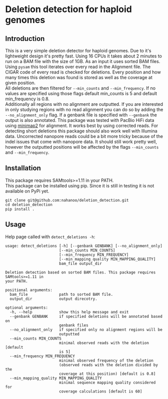 # Deletion detection for haploid genomes

## Introduction

This is a very simple deletion detector for haploid genomes. Due to it's lightweight design it's pretty fast. Using 16 CPUs it takes about 2 minutes to run on a BAM file with the size of 1GB. 
As an input it uses sorted BAM files. Using `pysam` this tool iterates over every read in the Alignment file. The CIGAR code of every read is checked for deletions. Every position and how many times this deletion was found is stored as well as the coverage at given position.  
All deletions are then filtered for `--min_counts` and `--min_frequency`. If no values are specified using those flags default min_counts is 5 and default min_frequency is 0.8.  
Additionally all regions with no alignment are outputted. If you are interested in only studying regions with no read alignment you can do so by adding the `--no_alignment_only` flag.
If a genbank file is specified with `--genbank` the output is also annotated.
This package was tested with PacBio HiFi data using [minimap2](https://github.com/lh3/minimap2) for alignment. It works best by using corrected reads. For detecting short deletions this package should also work well with Illumina data. Uncorrected nanopore reads could be a bit more tricky because of the indel issues that come with nanopore data. It should still work pretty well, however the outputted positions will be affected by the flags `--min_counts` and `--min_frequency`.

## Installation

This package requires SAMtools>=1.11 in your PATH.  
This package can be installed using pip. Since it is still in testing it is not available on PyPi yet.
```
git clone git@github.com:nahanoo/deletion_detection.git
cd deletion_detection
pip install .
```

## Usage

Help page called with `detect_deletions -h`:
```
usage: detect_deletions [-h] [--genbank GENBANK] [--no_alignment_only]
                        [--min_counts MIN_COUNTS]
                        [--min_frequency MIN_FREQUENCY]
                        [--min_mapping_quality MIN_MAPPING_QUALITY]
                        bam_file output_dir

Deletion detection based on sorted BAM files. This package requires SAMtools>=1.11 in
your PATH.

positional arguments:
  bam_file              path to sorted BAM file.
  output_dir            output direcotry.

optional arguments:
  -h, --help            show this help message and exit
  --genbank GENBANK     if specified deletions will be annotated based on
                        genbank files
  --no_alignment_only   if specified only no alignment regions will be
                        outputted
  --min_counts MIN_COUNTS
                        minimal observed reads with the deletion [default
                        is 5]
  --min_frequency MIN_FREQUENCY
                        minimal observed frequency of the deletion
                        (observed reads with the deletion divided by the
                        coverage at this position) [default is 0.8]
  --min_mapping_quality MIN_MAPPING_QUALITY
                        minimal sequence mapping quality considered for
                        coverage calculations [default is 60]
```
